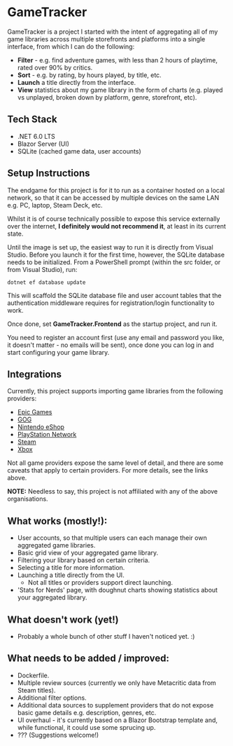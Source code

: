 # GameTracker

GameTracker is a project I started with the intent of aggregating all of my game libraries across multiple storefronts and platforms into a single interface, from which I can do the following:

 - **Filter** - e.g. find adventure games, with less than 2 hours of playtime, rated over 90% by critics.
 - **Sort** - e.g. by rating, by hours played, by title, etc.
 - **Launch** a title directly from the interface.
 - **View** statistics about my game library in the form of charts (e.g. played vs unplayed, broken down by platform, genre, storefront, etc).

## Tech Stack

 - .NET 6.0 LTS
 - Blazor Server (UI)
 - SQLite (cached game data, user accounts)

## Setup Instructions

The endgame for this project is for it to run as a container hosted on a local network, so that it can be accessed by multiple devices on the same LAN e.g. PC, laptop, Steam Deck, etc. 

Whilst it is of course technically possible to expose this service externally over the internet, **I definitely would not recommend it**, at least in its current state.

Until the image is set up, the easiest way to run it is directly from Visual Studio. Before you launch it for the first time, however, the SQLite database needs to be initialized. From a PowerShell prompt (within the src folder, or from Visual Studio), run:

`dotnet ef database update`

This will scaffold the SQLite database file and user account tables that the authentication middleware requires for registration/login functionality to work.

Once done, set **GameTracker.Frontend** as the startup project, and run it.

You need to register an account first (use any email and password you like, it doesn't matter - no emails will be sent), once done you can log in and start configuring your game library.

## Integrations

Currently, this project supports importing game libraries from the following providers:

 - [Epic Games](src/Plugins/GameTracker.Plugins.EpicGames/readme.md)
 - [GOG](src/Plugins/GameTracker.Plugins.GOG/readme.md)
 - [Nintendo eShop](src/Plugins/GameTracker.Plugins.Nintendo/readme.md)
 - [PlayStation Network](src/Plugins/GameTracker.Plugins.PlayStation/readme.md)
 - [Steam](src/Plugins/GameTracker.Plugins.Steam/readme.md)
 - [Xbox](src/Plugins/GameTracker.Plugins.Xbox/readme.md)

Not all game providers expose the same level of detail, and there are some caveats that apply to certain providers. For more details, see the links above.

**NOTE:** Needless to say, this project is not affiliated with any of the above organisations.

## What works (mostly!):

 - User accounts, so that multiple users can each manage their own aggregated game libraries.
 - Basic grid view of your aggregated game library.
 - Filtering your library based on certain criteria.
 - Selecting a title for more information.
 - Launching a title directly from the UI.
	 - Not all titles or providers support direct launching.
 - 'Stats for Nerds' page, with doughnut charts showing statistics about your aggregated library.

## What doesn't work (yet!)

 - Probably a whole bunch of other stuff I haven't noticed yet. :)

## What needs to be added / improved:

 - Dockerfile.
 - Multiple review sources (currently we only have Metacritic data from Steam titles).
 - Additional filter options.
 - Additional data sources to supplement providers that do not expose basic game details e.g. description, genres, etc.
 - UI overhaul - it's currently based on a Blazor Bootstrap template and, while functional, it could use some sprucing up.
 - ??? (Suggestions welcome!)
